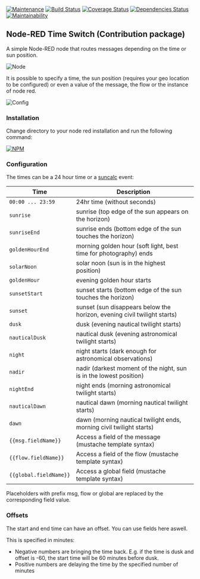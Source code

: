 [![Maintenance][maintenance-image]][maintenance-url] 
[![Build Status][travis-image]][travis-url] 
[![Coverage Status][coveralls-image]][coveralls-url] 
[![Dependencies Status][david-image]][david-url]
[![Maintainability][codeclimate-image]][codeclimate-url]

[maintenance-image]:https://img.shields.io/badge/Maintained%3F-yes-green.svg
[maintenance-url]:https://github.com/huzergackl/node-red-contrib-time-switch/graphs/commit-activity
[travis-image]:https://travis-ci.com/huzergackl/node-red-contrib-time-switch.svg?branch=master
[travis-url]:https://travis-ci.com/huzergackl/node-red-contrib-time-switch
[coveralls-image]:https://coveralls.io/repos/github/huzergackl/node-red-contrib-time-switch/badge.svg?branch=master
[coveralls-url]:https://coveralls.io/github/huzergackl/node-red-contrib-time-switch?branch=master
[david-image]:https://david-dm.org/huzergackl/node-red-contrib-time-switch.svg
[david-url]:https://david-dm.org/huzergackl/node-red-contrib-time-switch
[codeclimate-image]:https://img.shields.io/codeclimate/maintainability/huzergackl/node-red-contrib-time-switch
[codeclimate-url]:https://codeclimate.com/github/huzergackl/node-red-contrib-time-switch


## Node-RED Time Switch (Contribution package)

A simple Node-RED node that routes messages depending on the time or sun position.

![Node](https://raw.githubusercontent.com/huzergackl/node-red-contrib-time-switch/master/screenshots/screenshot_node.png)

It is possible to specify a time, the sun position (requires your geo location to be configured) or even a value of the message, the flow or the instance of node red.

![Config](https://raw.githubusercontent.com/huzergackl/node-red-contrib-time-switch/master/screenshots/screenshot_config.png)


### Installation
 
Change directory to your node red installation and run the following command:

[![NPM](https://nodei.co/npm/node-red-contrib-time-switch.png)](https://nodei.co/npm/node-red-contrib-time-switch/)

 
### Configuration 
    
The times can be a 24 hour time or a [suncalc](https://github.com/mourner/suncalc) event:


| Time        | Description                                                              |
| --------------- | ------------------------------------------------------------------------ |
| `00:00 ... 23:59`       | 24hr time (without seconds)                    |
| `sunrise`       | sunrise (top edge of the sun appears on the horizon)                     |
| `sunriseEnd`    | sunrise ends (bottom edge of the sun touches the horizon)                |
| `goldenHourEnd` | morning golden hour (soft light, best time for photography) ends         |
| `solarNoon`     | solar noon (sun is in the highest position)                              |
| `goldenHour`    | evening golden hour starts                                               |
| `sunsetStart`   | sunset starts (bottom edge of the sun touches the horizon)               |
| `sunset`        | sunset (sun disappears below the horizon, evening civil twilight starts) |
| `dusk`          | dusk (evening nautical twilight starts)                                  |
| `nauticalDusk`  | nautical dusk (evening astronomical twilight starts)                     |
| `night`         | night starts (dark enough for astronomical observations)                 |
| `nadir`         | nadir (darkest moment of the night, sun is in the lowest position)       |
| `nightEnd`      | night ends (morning astronomical twilight starts)                        |
| `nauticalDawn`  | nautical dawn (morning nautical twilight starts)                         |
| `dawn`          | dawn (morning nautical twilight ends, morning civil twilight starts)     |
| `{{msg.fieldName}}`       | Access a field of the message (mustache template syntax)       |
| `{{flow.fieldName}}`       | Access a field of the flow (mustache template syntax)       |
| `{{global.fieldName}}`       | Access a global field (mustache template syntax)       |

Placeholders with prefix msg, flow or global are replaced by the corresponding field value.

### Offsets

The start and end time can have an offset. You can use fields here aswell.

This is specified in minutes:
- Negative numbers are bringing the time back. E.g. if the time is dusk and offset is -60, the start time will be 60 minutes before dusk.
- Positive numbers are delaying the time by the specified number of minutes
